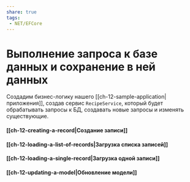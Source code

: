 ```yaml
---
share: true
tags:
 - NET/EFCore
---
```

# Выполнение запроса к базе данных и сохранение в ней данных
Создадим бизнес-логику нашего [[ch-12-sample-application|приложения]], создав сервис `RecipeService`, который будет обрабатывать запросы к БД, создавать новые запросы и изменять существующие.
#### [[ch-12-creating-a-record|Создание записи]]
#### [[ch-12-loading-a-list-of-records|Загрузка списка записей]]
#### [[ch-12-loading-a-single-record|Загрузка одной записи]]
#### [[ch-12-updating-a-model|Обновление модели]]
